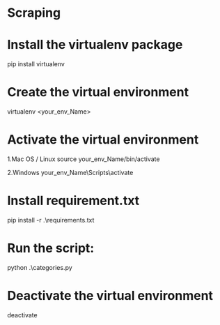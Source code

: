 # Scraping
# Install the virtualenv package

pip install virtualenv

# Create the virtual environment
virtualenv <your_env_Name>

# Activate the virtual environment

1.Mac OS / Linux
source your_env_Name/bin/activate

2.Windows
your_env_Name\Scripts\activate

# Install requirement.txt
pip install -r .\requirements.txt 

# Run the script:
python .\categories.py 

# Deactivate the virtual environment
deactivate
